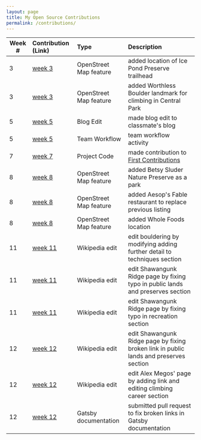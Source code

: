 ```yaml
---
layout: page
title: My Open Source Contributions
permalink: /contributions/
---
```


<!--
Type of the contribution should be "Wikipedia edit", "OpenStreet Map feature", "Project Documentation", "Project Code", "Blog Edit", etc.

The description should include a brief summary of what you did.

Replace the first row below with your contribution.

-->





| Week #       | Contribution (Link)  | Type  | Description |
|---|:---|:---|:---|
|  3   | [week 3][4]     | OpenStreet Map feature     |   added location of Ice Pond Preserve trailhead     |
|  3   | [week 3][5]     | OpenStreet Map feature     |   added Worthless Boulder landmark for climbing in Central Park     |
|  5   | [week 5][8]     | Blog Edit     |   made blog edit to classmate's blog     |
|  5   | [week 5][9]     | Team Workflow     |   team workflow activity     |
|  7   | [week 7][11]    | Project Code     |   made contribution to [First Contributions][10]     |
|  8   | [week 8][12]    | OpenStreet Map feature     |   added Betsy Sluder Nature Preserve as a park     |
|  8   | [week 8][13]    | OpenStreet Map feature     |   added Aesop's Fable restaurant to replace previous listing     |
|  8   | [week 8][14]    | OpenStreet Map feature     |   added Whole Foods location     |
|  11   | [week 11][15]    | Wikipedia edit     |   edit bouldering by modifying adding further detail to techniques section   |
|  11   | [week 11][16]    | Wikipedia edit     |   edit Shawangunk Ridge page by fixing typo in public lands and preserves section     |
|  11   | [week 11][17]    | Wikipedia edit     |   edit Shawangunk Ridge page by fixing typo in recreation section     |
|  12   | [week 12][18]    | Wikipedia edit     |   edit Shawangunk Ridge page by fixing broken link in public lands and preserves section     |
|  12   | [week 12][19]    | Wikipedia edit     |   edit Alex Megos' page by adding link and editing climbing career section     |
|  12   | [week 12][20]    | Gatsby documentation     |   submitted pull request to fix broken links in Gatsby documentation     |


 
<!-- Week 1 -->
[1]: https://hunter-college-ossd-fall-2019.github.io/sjku1-weekly/week01/

<!-- Week 2 -->
[2]: https://hunter-college-ossd-fall-2019.github.io/sjku1-weekly/week02/

<!-- Week 3 -->
[3]: https://hunter-college-ossd-fall-2019.github.io/sjku1-weekly/week03/
[4]: https://www.openstreetmap.org/changeset/74403181
[5]: https://www.openstreetmap.org/changeset/74404355

<!-- Week 4 -->
[6]: https://hunter-college-ossd-fall-2019.github.io/sjku1-weekly/week04/

<!-- Week 5 -->
[7]: https://hunter-college-ossd-fall-2019.github.io/sjku1-weekly/week05/
[8]: https://github.com/hunter-college-ossd-fall-2019/Zabari-weekly/pull/6
[9]: https://github.com/hunter-college-ossd-fall-2019/RAS-Dazzle-workflow.git

<!-- Week 7 --> 
[10]: https://github.com/firstcontributions/first-contributions
[11]: https://github.com/firstcontributions/first-contributions/pull/21566

<!-- Week 8 -->
<!-- add Betsy Sluder Nature Preserve -->
[12]: https://www.openstreetmap.org/changeset/76115081#map=16/41.1212/-73.7232
<!-- add Aesop's Fable Restaurant -->
[13]: https://www.openstreetmap.org/changeset/76115273#map=19/41.15953/-73.77294
<!-- add Whole Foods -->
[14]: https://www.openstreetmap.org/changeset/76115386

<!-- Week 11 -->
<!-- edit bouldering techniques -->
[15]: https://en.wikipedia.org/w/index.php?title=Bouldering&diff=prev&oldid=926003731
<!-- edit Shawangunk Ridge public lands and preserves -->
[16]: https://en.wikipedia.org/w/index.php?title=Shawangunk_Ridge&diff=prev&oldid=926022313
<!-- edit Shawangunk Ridge recreation -->
[17]: https://en.wikipedia.org/w/index.php?title=Shawangunk_Ridge&diff=prev&oldid=926022355

<!-- Week 12 -->
[18]: https://en.wikipedia.org/w/index.php?title=Shawangunk_Ridge&diff=prev&oldid=927054342
[19]: https://en.wikipedia.org/w/index.php?title=Alex_Megos&diff=prev&oldid=927069198
[20]: https://github.com/gatsbyjs/gatsby/pull/19645
